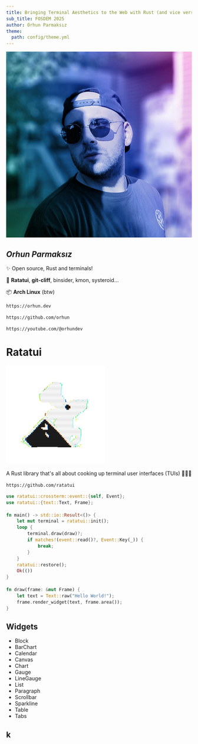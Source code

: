 ```yaml
---
title: Bringing Terminal Aesthetics to the Web with Rust (and vice versa)
sub_title: FOSDEM 2025
author: Orhun Parmaksız
theme:
  path: config/theme.yml
---
```


<!-- column_layout: [1, 1] -->

<!-- column: 0 -->

<!-- new_lines: 1 -->

![](assets/orhun.png)

<!-- column: 1 -->

## _Orhun Parmaksız_

✨ Open source, Rust and terminals!

🦀 **Ratatui**, **git-cliff**, binsider, kmon, systeroid…

📦 **Arch Linux** (btw)

`https://orhun.dev             `

`https://github.com/orhun      `

`https://youtube.com/@orhundev `

<!-- end_slide -->

<!-- column_layout: [3, 6] -->

<!-- column: 0 -->

# Ratatui

![image:width:70%](assets/ratatui-spin.gif)

A Rust library that's all about cooking up terminal user interfaces (TUIs) 👨‍🍳🐀

`https://github.com/ratatui`

<!-- column: 1 -->

```rust
use ratatui::crossterm::event::{self, Event};
use ratatui::{text::Text, Frame};

fn main() -> std::io::Result<()> {
    let mut terminal = ratatui::init();
    loop {
        terminal.draw(draw)?;
        if matches!(event::read()?, Event::Key(_)) {
            break;
        }
    }
    ratatui::restore();
    Ok(())
}

fn draw(frame: &mut Frame) {
    let text = Text::raw("Hello World!");
    frame.render_widget(text, frame.area());
}
```

<!-- end_slide -->

<!-- column_layout: [1, 1] -->

<!-- column: 0 -->

## Widgets

- Block
- BarChart
- Calendar
- Canvas
- Chart
- Gauge
- LineGauge
- List
- Paragraph
- Scrollbar
- Sparkline
- Table
- Tabs

<!-- column: 1 -->

## k
